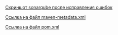[Скриншот sonarqube после исправления ошибок](https://ibb.co/CsX0tpt "Скриншот sonarqube после исправления ошибок")

[Ссылка на файл maven-metadata.xml](https://github.com/shhhowtime/devops-netology-markov/blob/main/09-ci-02-cicd/maven-metadata.xml "Ссылка на файл maven-metadata.xml")

[Ссылка на файл pom.xml](https://github.com/shhhowtime/devops-netology-markov/blob/main/09-ci-02-cicd/pom.xml "Ссылка на файл pom.xml")

